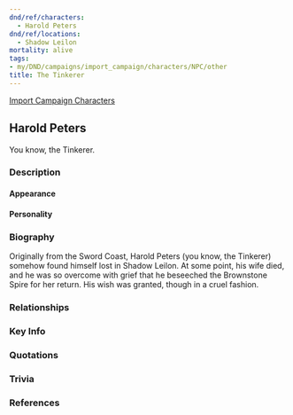 ```yaml
---
dnd/ref/characters:
  - Harold Peters
dnd/ref/locations:
  - Shadow Leilon
mortality: alive
tags:
- my/DND/campaigns/import_campaign/characters/NPC/other
title: The Tinkerer
---
```


[Import Campaign Characters](/dnd/characters/)

## Harold Peters

You know, the Tinkerer.

### Description

#### Appearance

#### Personality

### Biography

Originally from the Sword Coast, Harold Peters (you know, the Tinkerer) somehow found himself lost in Shadow Leilon. At some point, his wife died, and he was so overcome with grief that he beseeched the Brownstone Spire for her return. His wish was granted, though in a cruel fashion.

### Relationships

### Key Info

### Quotations

### Trivia

### References
